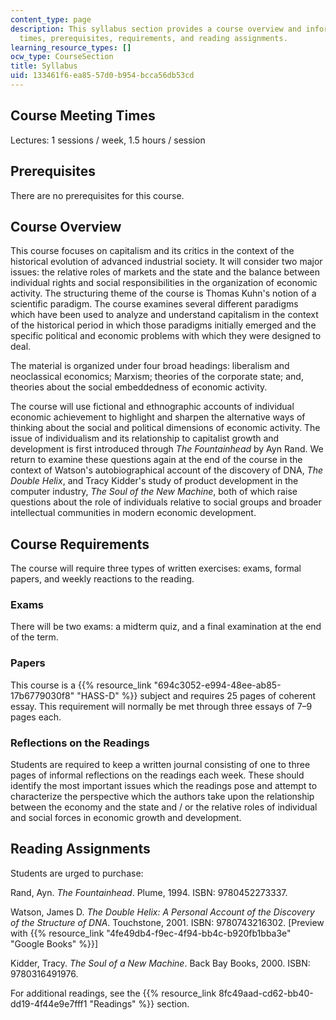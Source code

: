 ```yaml
---
content_type: page
description: This syllabus section provides a course overview and information on meeting
  times, prerequisites, requirements, and reading assignments.
learning_resource_types: []
ocw_type: CourseSection
title: Syllabus
uid: 133461f6-ea85-57d0-b954-bcca56db53cd
---
```


Course Meeting Times
--------------------

Lectures: 1 sessions / week, 1.5 hours / session

Prerequisites
-------------

There are no prerequisites for this course.

Course Overview
---------------

This course focuses on capitalism and its critics in the context of the historical evolution of advanced industrial society. It will consider two major issues: the relative roles of markets and the state and the balance between individual rights and social responsibilities in the organization of economic activity. The structuring theme of the course is Thomas Kuhn's notion of a scientific paradigm. The course examines several different paradigms which have been used to analyze and understand capitalism in the context of the historical period in which those paradigms initially emerged and the specific political and economic problems with which they were designed to deal.

The material is organized under four broad headings: liberalism and neoclassical economics; Marxism; theories of the corporate state; and, theories about the social embeddedness of economic activity.

The course will use fictional and ethnographic accounts of individual economic achievement to highlight and sharpen the alternative ways of thinking about the social and political dimensions of economic activity. The issue of individualism and its relationship to capitalist growth and development is first introduced through _The Fountainhead_ by Ayn Rand. We return to examine these questions again at the end of the course in the context of Watson's autobiographical account of the discovery of DNA, _The Double Helix_, and Tracy Kidder's study of product development in the computer industry, _The Soul of the New Machine_, both of which raise questions about the role of individuals relative to social groups and broader intellectual communities in modern economic development.

Course Requirements
-------------------

The course will require three types of written exercises: exams, formal papers, and weekly reactions to the reading.

### Exams

There will be two exams: a midterm quiz, and a final examination at the end of the term.

### Papers

This course is a {{% resource_link "694c3052-e994-48ee-ab85-17b6779030f8" "HASS-D" %}} subject and requires 25 pages of coherent essay. This requirement will normally be met through three essays of 7–9 pages each.

### Reflections on the Readings

Students are required to keep a written journal consisting of one to three pages of informal reflections on the readings each week. These should identify the most important issues which the readings pose and attempt to characterize the perspective which the authors take upon the relationship between the economy and the state and / or the relative roles of individual and social forces in economic growth and development.

Reading Assignments
-------------------

Students are urged to purchase:

Rand, Ayn. _The Fountainhead_. Plume, 1994. ISBN: 9780452273337.

Watson, James D. _The Double Helix: A Personal Account of the Discovery of the Structure of DNA_. Touchstone, 2001. ISBN: 9780743216302. \[Preview with {{% resource_link "4fe49db4-f9ec-4f94-bb4c-b920fb1bba3e" "Google Books" %}}\]

Kidder, Tracy. _The Soul of a New Machine_. Back Bay Books, 2000. ISBN: 9780316491976.

For additional readings, see the {{% resource_link 8fc49aad-cd62-bb40-dd19-4f44e9e7fff1 "Readings" %}} section.